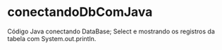 # conectandoDbComJava
Código Java conectando DataBase; Select e mostrando os registros da tabela com System.out.println.
